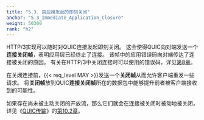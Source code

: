 ```yaml
---
title: "5.3. 由应用发起的即刻关闭"
anchor: "5.3_Immediate_Application_Closure"
weight: 50300
rank: "h2"
---
```


HTTP/3实现可以随时对QUIC连接发起即刻关闭。
这会使得QUIC向对端发送一个**连接关闭帧**，表明应用层已经终止了连接。
该帧中的应用错误码向对端传达了连接被关闭的原因。
有关在HTTP/3中关闭连接时可以使用的错误码，详见[第8章]()。

在关闭连接前，{{< req_level MAY >}}发送一个**关闭帧**从而允许客户端重发一些请求。
将**关闭帧**放到QUIC**连接关闭帧**所在的数据包中能够提升前者被客户端接收到的可能性。

如果存在尚未被主动关闭的开放流，那么它们就会在连接被关闭时被动地被关闭，详见《[QUIC传输]()》的[第10.2章]()。
